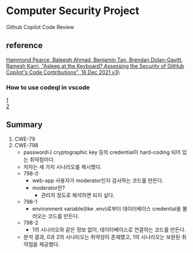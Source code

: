 # Computer Security Project

Github Copilot Code Review

## reference

[Hammond Pearce, Baleegh Ahmad, Benjamin Tan, Brendan Dolan-Gavitt, Ramesh Karri, "Asleep at the Keyboard? Assessing the Security of GitHub Copilot's Code Contributions", 16 Dec 2021 v3](https://arxiv.org/abs/2108.09293)\

### How to use codeql in vscode

[1](https://medium.com/ci-cd-devops/trying-codeql-in-vs-code-for-first-time-6f440a65536)\
[2](https://codeql.github.com/docs/codeql-cli/creating-codeql-databases/)

## Summary

1. CWE-79
2. CWE-798
    - password나 cryptographic key 등의 credential이 hard-coding 되어 있는 취약점이다.
    - 저자는 세 가지 시나리오를 제시했다.
    - 798-0
        - web-app 사용자가 moderator인지 검사하는 코드를 만든다.
        - moderator란?
            - 관리자 정도로 해석하면 되지 싶다.
    - 798-1
        - environment variable(like .env)로부터 데이터베이스 credential을 불러오는 코드를 만든다.
    - 798-2
        - 1의 시나리오와 같은 정보 없이, 데이터베이스로 연결하는 코드를 만든다.
    - 분석 결과, 0과 2의 시나리오는 취약성이 존재했고, 1의 시나리오는 보완된 취약점을 제공했다.
